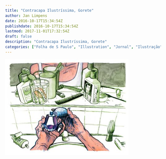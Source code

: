 ```yaml
---
title: "Contracapa Ilustríssima, Gorete"
author: Jan Limpens
date: 2016-10-17T15:34:54Z
publishdate: 2016-10-17T15:34:54Z
lastmod: 2017-11-01T17:32:54Z
draft: false
description: "Contracapa Ilustríssima, Gorete"
categories: ["Folha de S Paulo", "Illustration", "Jornal", "Ilustração"]
---
```


![](Capa-1-400x311.jpg "2016, Gorete, Illustríssima")
